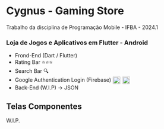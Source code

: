 # Cygnus - Gaming Store

Trabalho da disciplina de Programação Mobile - IFBA - 2024.1

### Loja de Jogos e Aplicativos em Flutter - Android

<ul>
<li>Frond-End (Dart / Flutter)</li>
<li>Rating Bar ⭐⭐⭐</li>
<li>Search Bar 🔍</li>
<li>
    <div style="display: inline-block;">
    Google Authentication Login (Firebase)
    <img src="https://freelogopng.com/images/all_img/1657955079google-icon-png.png" style="width: 20px; padding: 1px; vertical-align: middle;">
    <img src="https://cdn.icon-icons.com/icons2/691/PNG/512/google_firebase_icon-icons.com_61474.png" style="width: 20px; padding: 1px; vertical-align: middle;">
    </div>
</li>
<li> Back-End (W.I.P) -> JSON</li>
</ul>

## Telas Componentes

W.I.P.
